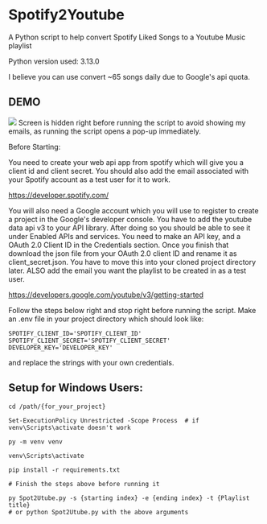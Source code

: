 # Spotify2Youtube

A Python script to help convert Spotify Liked Songs to a Youtube Music playlist

Python version used: 3.13.0

I believe you can use convert ~65 songs daily due to Google's api quota.
## DEMO
<img src="it works.gif"/>
Screen is hidden right before running the script to avoid showing my emails, as running the script opens a pop-up immediately.




Before Starting:

You need to create your web api app from spotify which will give you a client id and client secret. You should also add the email associated with your Spotify account as a test user for it to work.

https://developer.spotify.com/

You will also need a Google account which you will use to register to create a project in the Google's developer console. 
You have to add the youtube data api v3 to your API library. After doing so you should
be able to see it under Enabled APIs and services.
You need to make an API key, and a OAuth 2.0 Client ID in the Credentials section. 
Once you finish that download the json file from your OAuth 2.0 client ID and rename it as client_secret.json. 
You have to move this into your cloned project directory later.
ALSO add the email you want the playlist to be created in as a test user.

https://developers.google.com/youtube/v3/getting-started

Follow the steps below right and stop right before running the script. Make an .env file in your project directory which should look like: 
```
SPOTIFY_CLIENT_ID='SPOTIFY_CLIENT_ID'
SPOTIFY_CLIENT_SECRET='SPOTIFY_CLIENT_SECRET'
DEVELOPER_KEY='DEVELOPER_KEY'

```
and replace the strings with your own credentials.

## Setup for Windows Users:

```
cd /path/{for_your_project}

Set-ExecutionPolicy Unrestricted -Scope Process  # if venv\Scripts\activate doesn't work

py -m venv venv

venv\Scripts\activate

pip install -r requirements.txt

# Finish the steps above before running it 

py Spot2Utube.py -s {starting index} -e {ending index} -t {Playlist title} 
# or python Spot2Utube.py with the above arguments
```

